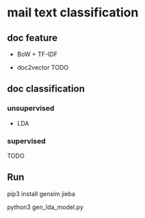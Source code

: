 # mail text classification

## doc feature

* BoW + TF-IDF

* doc2vector TODO

## doc classification

### unsupervised

* LDA

### supervised

TODO

## Run

pip3 install gensim jieba

python3 gen_lda_model.py
